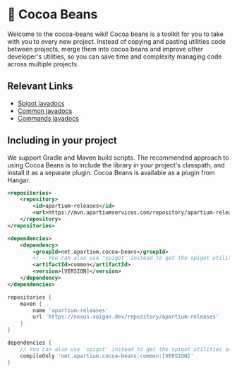 # 🫘 Cocoa Beans

Welcome to the cocoa-beans wiki!
Cocoa beans is a toolkit for you to take with you to every new project. Instead of copying and pasting utilities code between projects, merge them into cocoa beans and improve other developer's utilities, so you can save time and complexity managing code across multiple projects.

## Relevant Links
* [Spigot javadocs](https://cocoa-beans.apartium.net/v162.0.1.test/spigot/)
* [Common javadocs](https://cocoa-beans.apartium.net/v162.0.1.test/common/)
* [Commands javadocs](https://cocoa-beans.apartium.net/v162.0.1.test/commands/)

## Including in your project

We support Gradle and Maven build scripts.
The recommended approach to using Cocoa Beans is to include the library in your project's classpath, and install it as a separate plugin. 
Cocoa Beans is available as a plugin from Hangar. 

<tabs>
<tab title="Maven">

```xml
<repositories>
    <repository>
        <id>apartium-releases</id>
        <url>https://mvn.apartiumservices.com/repository/apartium-releases</url>
    </repository>
</repositories>

<dependencies>
    <dependency>
        <groupId>net.apartium.cocoa-beans</groupId>
        <!-- You can also use 'spigot' instead to get the spigot utilities as well -->
        <artifactId>common</artifactId>
        <version>[VERSION]</version>
    </dependency>
</dependencies>
```

</tab>

<tab title="Gradle">

```groovy
repositories {
    maven {
        name 'apartium-releases'
        url 'https://nexus.voigon.dev/repository/apartium-releases'
    }
}

dependencies {
    // You can also use 'spigot' instead to get the spigot utilities as well
    compileOnly 'net.apartium.cocoa-beans:common:[VERSION]'
}
```

</tab>

</tabs>
